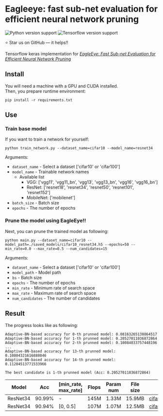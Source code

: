 # Eagleeye: fast sub-net evaluation for efficient neural network pruning


![Python version support](https://img.shields.io/badge/python-3.6-blue.svg)
![Tensorflow version support](https://img.shields.io/badge/tensorflow-2.3.0-red.svg)

:star: Star us on GitHub — it helps!!


Tensorflow keras implementation for *[EagleEye: Fast Sub-net Evaluation for Efficient Neural Network Pruning](https://arxiv.org/abs/2007.02491)*

## Install

You will need a machine with a GPU and CUDA installed.  
Then, you prepare runtime environment:

   ```shell
   pip install -r requirements.txt
   ```

## Use

### Train base model

If you want to train a network for yourself:

   ```shell
   python train_network.py --dataset_name=cifar10 --model_name=resnet34
   ```

Arguments:

- `dataset_name` - Select a dataset ['cifar10' or 'cifar100']
- `model_name` - Trainable network names
	- Available list
		- VGG: ['vgg11', 'vgg11_bn', 'vgg13', 'vgg13_bn', 'vgg16', 'vgg16_bn']
		- ResNet: ['resnet18', 'resnet34', 'resnet50', 'resnet101', 'resnet152']
		- MobileNet: ['mobilenet']
- `batch_size` - Batch size
- `epochs` - The number of epochs


### Prune the model using EagleEye!!

Next, you can prune the trained model as following:

   ```shell
   python main.py --dataset_name=cifar10 --model_path=./saved_models/cifar10_resnet34.h5 --epochs=50 --min_rate=0.0 --max_rate=0.5 --num_candidates=15
   ```

Arguments:

- `dataset_name` - Select a dataset ['cifar10' or 'cifar100']
- `model_path` - Model path
- `bs` - Batch size
- `epochs` - The number of epochs
- `min_rate` - Minimum rate of search space
- `max_rate` - Maximum rate of search space
- `num_candidates` - The number of candidates


## Result

The progress looks like as following:
```
Adaptive-BN-based accuracy for 0-th prunned model: 0.08163265138864517
Adaptive-BN-based accuracy for 1-th prunned model: 0.20527011036872864
Adaptive-BN-based accuracy for 2-th prunned model: 0.10084033757448196
...
Adaptive-BN-based accuracy for 13-th prunned model: 0.10804321616888046
Adaptive-BN-based accuracy for 14-th prunned model: 0.11284513771533966

The best candidate is 1-th prunned model (Acc: 0.20527011036872864)
```


|Model|Acc|[min_rate, max_rate]|Flops|Param num|File size|Download|
|-----|---|--------------------|-----|---------|---------|--------|
|ResNet34|90.99%|-|145M|1.33M|15.9MB|[cifar10_resnet34.h5](https://drive.google.com/file/d/1SLqkXqImSIFBFEB_GRH7KGDxjojouqGD/view?usp=sharing)|
|ResNet34|90.94%|[0, 0.5]|107M|1.07M|12.5MB|[cifar10_resnet34_pruned.h5](https://drive.google.com/file/d/1GuJAHrrWb_aa3DA4POhum562prSUWN9K/view?usp=sharing)|
